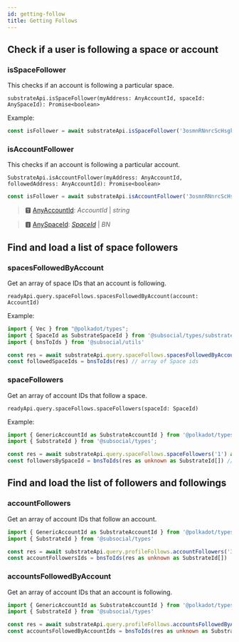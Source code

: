 ```yaml
---
id: getting-follow
title: Getting Follows
---
```

## Check if a user is following a space or account

### isSpaceFollower

This checks if an account is following a particular space.

```
substrateApi.isSpaceFollower(myAddress: AnyAccountId, spaceId: AnySpaceId): Promise<boolean>
```

Example: 

```typescript
const isFollower = await substrateApi.isSpaceFollower('3osmnRNnrcScHsgkTJH1xyBF5kGjpbWHsGrqM31BJpy4vwn8', idToBn('1'))
```

### isAccountFollower

This checks if an account is following a particular account.

```
SubstrateApi.isAccountFollower(myAddress: AnyAccountId, followedAddress: AnyAccountId): Promise<boolean>
```

```typescript
const isFollower = await substrateApi.isAccountFollower('3osmnRNnrcScHsgkTJH1xyBF5kGjpbWHsGrqM31BJpy4vwn8', idToBn('1'))
```

> 🆃 [AnyAccountId](https://docs.subsocial.network/js-docs/js-sdk/modules.html#anyaccountid): *AccountId* | *string*

> 🅸 [AnySpaceId](https://docs.subsocial.network/js-docs/js-sdk/modules.html#anyspaceid): [*SpaceId*](https://docs.subsocial.network/js-docs/js-sdk/interfaces/interfaces.spaceid.html) | *BN*

## Find and load a list of space followers

### spacesFollowedByAccount

Get an array of space IDs that an account is following.

```
readyApi.query.spaceFollows.spacesFollowedByAccount(account: AccountId)
```

Example: 

```typescript
import { Vec } from "@polkadot/types";
import { SpaceId as SubstrateSpaceId } from '@subsocial/types/substrate/interfaces'
import { bnsToIds } from '@subsocial/utils'

const res = await substrateApi.query.spaceFollows.spacesFollowedByAccount('3osmnRNnrcScHsgkTJH1xyBF5kGjpbWHsGrqM31BJpy4vwn8') as Vec<SubstrateSpaceId>
const followedSpaceIds = bnsToIds(res) // array of Space ids
```

### spaceFollowers

Get an array of account IDs that follow a space.

```
readyApi.query.spaceFollows.spaceFollowers(spaceId: SpaceId)
```

Example:

```typescript
import { GenericAccountId as SubstrateAccountId } from '@polkadot/types'
import { SubstrateId } from '@subsocial/types';

const res = await substrateApi.query.spaceFollows.spaceFollowers('1') as Vec<SubstrateAccountId>
const followersBySpaceId = bnsToIds(res as unknown as SubstrateId[]) // array of Account ids
```

## Find and load the list of followers and followings

### accountFollowers

Get an array of account IDs that follow an account.

```typescript
import { GenericAccountId as SubstrateAccountId } from '@polkadot/types'
import { SubstrateId } from '@subsocial/types'

const res = await substrateApi.query.profileFollows.accountFollowers('3osmnRNnrcScHsgkTJH1xyBF5kGjpbWHsGrqM31BJpy4vwn8') as Vec<SubstrateAccountId>
const accountFollowersIds = bnsToIds(res as unknown as SubstrateId[])
```

### accountsFollowedByAccount

Get an array of account IDs that an account is following.

```typescript
import { GenericAccountId as SubstrateAccountId } from '@polkadot/types'
import { SubstrateId } from '@subsocial/types'

const res = await substrateApi.query.profileFollows.accountsFollowedByAccount('3osmnRNnrcScHsgkTJH1xyBF5kGjpbWHsGrqM31BJpy4vwn8') as Vec<SubstrateAccountId>
const accountsFollowedByAccountIds = bnsToIds(res as unknown as SubstrateId[])
```
